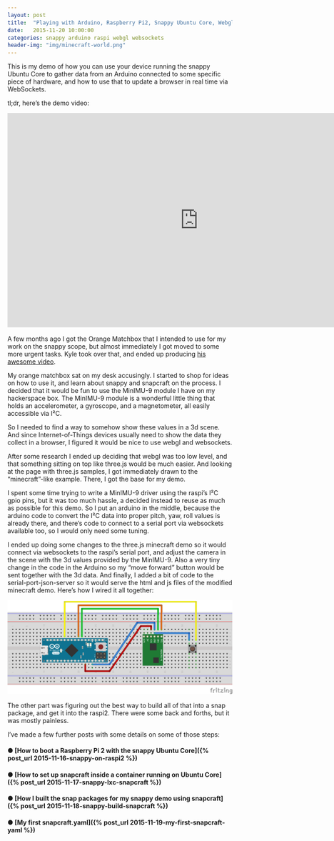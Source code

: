 ```yaml
---
layout: post
title:  "Playing with Arduino, Raspberry Pi2, Snappy Ubuntu Core, Webgl and Websockets"
date:   2015-11-20 10:00:00
categories: snappy arduino raspi webgl websockets
header-img: "img/minecraft-world.png"
---
```

This is my demo of how you can use your device running the snappy Ubuntu Core to gather data from an Arduino connected to some specific piece of hardware, and how to use that to update a browser in real time via WebSockets.

tl;dr, here’s the demo video:

<iframe width="853" height="480" src="https://www.youtube.com/embed/MSEjZq_Qp6M?rel=0&amp;showinfo=0" frameborder="0" allowfullscreen> </iframe>

A few months ago I got the Orange Matchbox that I intended to use for my work on the snappy scope, but almost immediately I got moved to some more urgent tasks. Kyle took over that, and ended up producing [his awesome video](https://www.youtube.com/watch?v=17nVOHrCh7Y).

My orange matchbox sat on my desk accusingly. I started to shop for ideas on how to use it, and learn about snappy and snapcraft on the process. I decided that it would be fun to use the MinIMU-9 module I have on my hackerspace box. The MinIMU-9 module is a wonderful little thing that holds an accelerometer, a gyroscope, and a magnetometer, all easily accessible via I²C.

So I needed to find a way to somehow show these values in a 3d scene. And since Internet-of-Things devices usually need to show the data they collect in a browser, I figured it would be nice to use webgl and websockets.

After some research I ended up deciding that webgl was too low level, and that something sitting on top like three.js would be much easier. And looking at the page with three.js samples, I got immediately drawn to the “minecraft”-like example. There, I got the base for my demo.

I spent some time trying to write a MinIMU-9 driver using the raspi’s I²C gpio pins, but it was too much hassle, a decided instead to reuse as much as possible for this demo. So I put an arduino in the middle, because the arduino code to convert the I²C data into proper pitch, yaw, roll values is already there, and there’s code to connect to a serial port via websockets available too, so I would only need some tuning.

I ended up doing some changes to the three.js minecraft demo so it would connect via websockets to the raspi’s serial port, and adjust the camera in the scene with the 3d values provided by the MinIMU-9. Also a very tiny change in the code in the Arduino so my “move forward” button would be sent together with the 3d data. And finally, I added a bit of code to the serial-port-json-server so it would serve the html and js files of the modified minecraft demo. Here’s how I wired it all together:

![electronic schematic](/img/arduino-micro+minimu-9.png "Arduino Micro + MinIMU-9 Schematic")

The other part was figuring out the best way to build all of that into a snap package, and get it into the raspi2. There were some back and forths, but it was mostly painless.

I’ve made a few further posts with some details on some of those steps:

#### &#9679; [How to boot a Raspberry Pi 2 with the snappy Ubuntu Core]({% post_url 2015-11-16-snappy-on-raspi2 %})

#### &#9679; [How to set up snapcraft inside a container running on Ubuntu Core]({% post_url 2015-11-17-snappy-lxc-snapcraft %})

#### &#9679; [How I built the snap packages for my snappy demo using snapcraft]({% post_url 2015-11-18-snappy-build-snapcraft %})

#### &#9679; [My first snapcraft.yaml]({% post_url 2015-11-19-my-first-snapcraft-yaml %})

